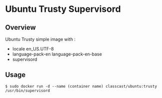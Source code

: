 # Ubuntu Trusty Supervisord

## Overview

Ubuntu Trusty simple image with :  

+ locale en_US.UTF-8
+ language-pack-en language-pack-en-base
+ supervisord

## Usage

```
$ sudo docker run -d --name (container name) classcast/ubuntu:trusty /usr/bin/supervisord
```
